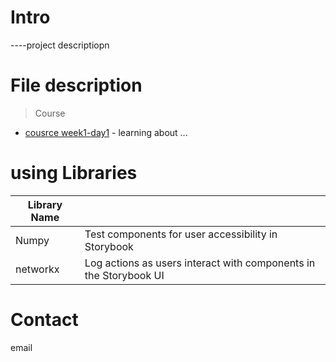 # Intro
----project descriptiopn

# File description
> Course

- [cousrce week1-day1](course) - learning about ...

# using Libraries
| Library Name                                |                                                                            |
| ------------------------------------------- | -------------------------------------------------------------------------- |
| Numpy                        | Test components for user accessibility in Storybook                        |
| networkx                  | Log actions as users interact with components in the Storybook UI          |


# Contact
email
